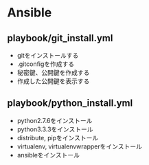 Ansible
=======

## playbook/git_install.yml
- gitをインストールする
- .gitconfigを作成する
- 秘密鍵、公開鍵を作成する
- 作成した公開鍵を表示する

## playbook/python_install.yml
- python2.7.6をインストール
- python3.3.3をインストール
- distribute, pipをインストール
- virtualenv, virtualenvwrapperをインストール
- ansibleをインストール
